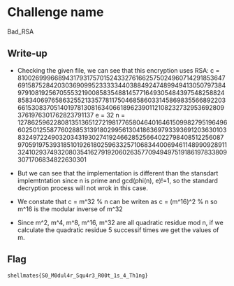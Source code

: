 # Challenge name
Bad_RSA
## Write-up
- Checking the given file, we can see that this encryption uses RSA:
c = 81002699966894317931757015243327616625750249607142918536476915875284203036909952333334403884924748994941305079738497910819256705553219008583548814577164930548439754825882485834069765863255213357781175046858603314586983556689220366153083705140197813081634066189623901121082327329536928093761976301762823791137
e = 32
n = 127862596228081351365127219817765804640164615099827951964966025012558776028853139180299561304186369793393691203630103832497224903203431930274192466285256640227984085122560879705919753931851019261802596332571068344006946114899092891132410293749320803541627919206026357709494975191861978338093071706834822630301

- But we can see that the implementation is different than the stansdart implemtntation since n is prime and gcd(phi(n), e)!=1, so the standard decryption process will not wrok in this case.

- We constate that c = m^32 % n can be writen as c = (m^16)^2 % n so m^16 is the modular inverse of m^32

- Since m^2, m^4, m^8, m^16, m^32 are all quadratic residue mod n, if we calculate the quadratic residue 5 successif times we get the values of m.

## Flag

`shellmates{S0_M0dul4r_Squ4r3_R00t_1s_4_Th1ng}`
